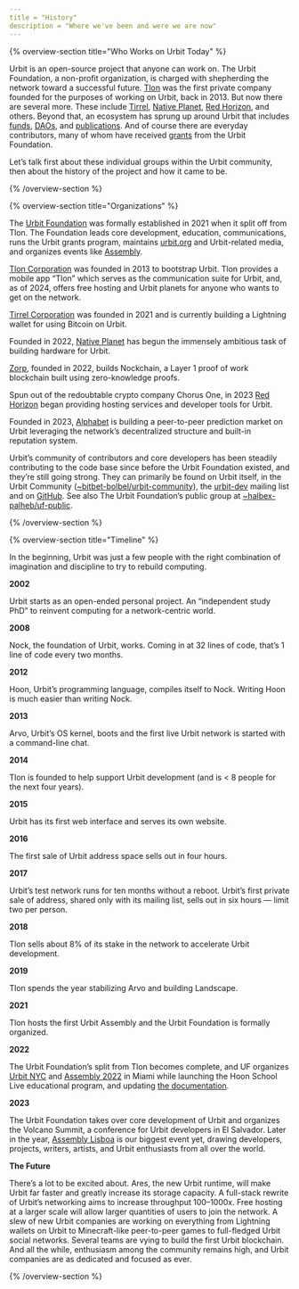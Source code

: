 ```yaml
---
title = "History"
description = "Where we've been and were we are now"
---
```



{% overview-section title="Who Works on Urbit Today"  %}

Urbit is an open-source project that anyone can work on. The Urbit Foundation, a non-profit organization, is charged with shepherding the network toward a successful future. [Tlon](https://tlon.io/) was the first private company founded for the purposes of working on Urbit, back in 2013. But now there are several more. These include [Tirrel](https://tirrel.io/), [Native Planet](https://www.nativeplanet.io/), [Red Horizon](https://redhorizon.com/), and others. Beyond that, an ecosystem has sprung up around Urbit that includes [funds](https://assembly.capital/), [DAOs](https://labyrinthdao.io/), and [publications](https://marsreview.org/). And of course there are everyday contributors, many of whom have received [grants](https://urbit.org/grants) from the Urbit Foundation. 

Let’s talk first about these individual groups within the Urbit community, then about the history of the project and how it came to be.

{% /overview-section  %}

{% overview-section title="Organizations"  %}

The [Urbit Foundation](https://urbit.org/) was formally established in 2021 when it split off from Tlon. The Foundation leads core development, education, communications, runs the Urbit grants program, maintains [urbit.org](https://urbit.org/) and Urbit-related media, and organizes events like [Assembly](https://assembly.urbit.org/).

[Tlon Corporation](https://tlon.io/) was founded in 2013 to bootstrap Urbit. Tlon provides a mobile app “Tlon” which serves as the communication suite for Urbit, and, as of 2024, offers free hosting and Urbit planets for anyone who wants to get on the network. 

[Tirrel Corporation](https://tirrel.io/) was founded in 2021 and is currently building a Lightning wallet for using Bitcoin on Urbit.

Founded in 2022, [Native Planet](https://www.nativeplanet.io/) has begun the immensely ambitious task of building hardware for Urbit.

[Zorp](http://zorp.io/), founded in 2022, builds Nockchain, a Layer 1 proof of work blockchain built using zero-knowledge proofs.

Spun out of the redoubtable crypto company Chorus One, in 2023 [Red Horizon](https://redhorizon.com/) began providing hosting services and developer tools for Urbit.

Founded in 2023, [Alphabet](https://tlon.network/lure/~sarmyn-samnym/alphabet) is building a peer-to-peer prediction market on Urbit leveraging the network’s decentralized structure and built-in reputation system. 

Urbit’s community of contributors and core developers has been steadily contributing to the code base since before the Urbit Foundation existed, and they’re still going strong. They can primarily be found on Urbit itself, in the Urbit Community ([~bitbet-bolbel/urbit-community](https://urbit.org/groups/~bitbet-bolbel/urbit-community)), the [urbit-dev](https://groups.google.com/a/urbit.org/g/dev?pli=1) mailing list and on [GitHub](https://github.com/urbit). See also The Urbit Foundation’s public group at [~halbex-palheb/uf-public](https://urbit.org/groups/~halbex-palheb/uf-public).

{% /overview-section  %}

{% overview-section title="Timeline"  %}

In the beginning, Urbit was just a few people with the right combination of imagination and discipline to try to rebuild computing.

**2002**

Urbit starts as an open-ended personal project. An “independent study PhD” to reinvent computing for a network-centric world.

**2008**

Nock, the foundation of Urbit, works. Coming in at 32 lines of code, that’s 1 line of code every two months.

**2012**

Hoon, Urbit’s programming language, compiles itself to Nock. Writing Hoon is much easier than writing Nock.

**2013**

Arvo, Urbit’s OS kernel, boots and the first live Urbit network is started with a command-line chat.

**2014**

Tlon is founded to help support Urbit development (and is < 8 people for the next four years).

**2015**

Urbit has its first web interface and serves its own website.

**2016**

The first sale of Urbit address space sells out in four hours.

**2017**

Urbit’s test network runs for ten months without a reboot. Urbit’s first private sale of address, shared only with its mailing list, sells out in six hours — limit two per person.

**2018**

Tlon sells about 8% of its stake in the network to accelerate Urbit development. 

**2019**

Tlon spends the year stabilizing Arvo and building Landscape.

**2021**

Tlon hosts the first Urbit Assembly and the Urbit Foundation is formally organized. 

**2022**

The Urbit Foundation’s split from Tlon becomes complete, and UF organizes [Urbit NYC](https://urbit.org/groups/~ladtem-filmyr/urbit-ny-week) and [Assembly 2022](https://www.youtube.com/playlist?list=PLYGEMSwLguIGfxboRkv38sDeXH71koyET) in Miami while launching the Hoon School Live educational program, and updating [the documentation](https://docs.urbit.org/courses/hoon-school). 

**2023**

The Urbit Foundation takes over core development of Urbit and organizes the Volcano Summit, a conference for Urbit developers in El Salvador. Later in the year, [Assembly Lisboa](https://www.youtube.com/playlist?list=PLYGEMSwLguIF9wPzEoBr_MV3qR_mFSfXy) is our biggest event yet, drawing developers, projects, writers, artists, and Urbit enthusiasts from all over the world.

**The Future**

There’s a lot to be excited about. Ares, the new Urbit runtime, will make Urbit far faster and greatly increase its storage capacity. A full-stack rewrite of Urbit’s networking aims to increase throughput 100–1000x. Free hosting at a larger scale will allow larger quantities of users to join the network. A slew of new Urbit companies are working on everything from Lightning wallets on Urbit to Minecraft-like peer-to-peer games to full-fledged Urbit social networks. Several teams are vying to build the first Urbit blockchain. And all the while, enthusiasm among the community remains high, and Urbit companies are as dedicated and focused as ever.

{% /overview-section  %}
